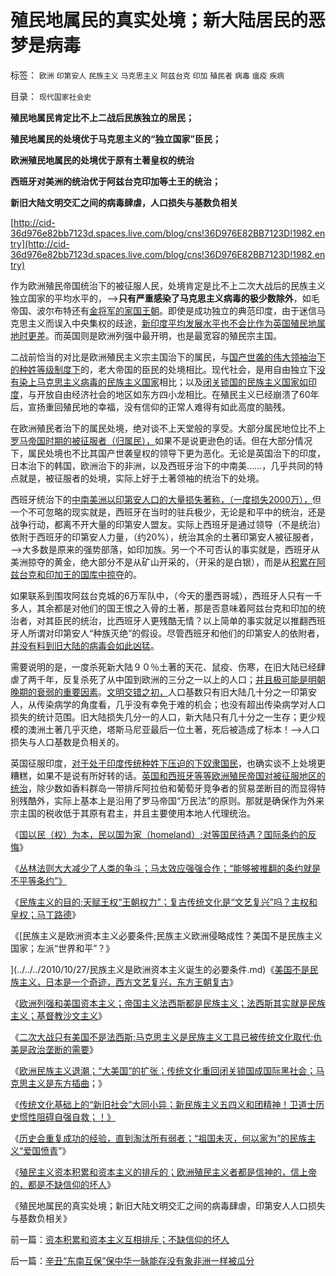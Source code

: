 # 殖民地属民的真实处境；新大陆居民的恶梦是病毒

标签： `欧洲` `印第安人` `民族主义` `马克思主义` `阿兹台克` `印加` `殖民者` `病毒` `瘟疫` `疾病` 

目录： `现代国家社会史`

**殖民地属民肯定比不上二战后民族独立的居民；**

**殖民地属民的处境优于马克思主义的“独立国家”臣民；**

**欧洲殖民地属民的处境优于原有土著皇权的统治**

**西班牙对美洲的统治优于阿兹台克印加等土王的统治；**

**新旧大陆文明交汇之间的病毒肆虐，人口损失与基数负相关**

[http://cid-36d976e82bb7123d.spaces.live.com/blog/cns!36D976E82BB7123D!1982.entry](http://cid-36d976e82bb7123d.spaces.live.com/blog/cns!36D976E82BB7123D!1982.entry)

作为欧洲殖民帝国统治下的被征服人民，处境肯定是比不上二次大战后的民族主义独立国家的平均水平的，——>**只有严重感染了马克思主义病毒的极少数除外**，如毛帝国、波尔布特还有[金将军的家国王朝](../../../2009/6/3/朝鲜是个天堂，衣食住行减肥死都免费.md)。即使是成功独立的典范印度，由于迷信马克思主义而误入中央集权的歧途，[新印度平均发展水平也不会比作为英国殖民地属地时更差](../../../2008/12/31/印度社会最缺乏的，仍然是真正的民主.md)。而英国则是欧洲列强中最开明，也是最宽容的殖民宗主国。

二战前恰当的对比是欧洲殖民主义宗主国治下的属民，与[国产世袭的伟大领袖治下的种姓等级制度下](../../../2010/3/22/中国应该开始学会讲实力.md)的，老大帝国的臣民的处境相比。现代社会，是用自由独立下[没有染上马克思主义病毒的民族主义国家](http://blog.sina.com.cn/s/blog_5563a64d0100kmkr.html)相比；以及[闭关锁国的民族主义国家如印度](../../../2009/12/25/自力更生就是闭关锁国和印度.md)，与开放自由经济社会的地区如东方四小龙相比。在殖民主义已经崩溃了60年后，宣扬重回殖民地的幸福，没有信仰的正常人难得有如此高度的脑残。



在欧洲殖民者治下的属民处境，绝对谈不上天堂般的享受。大部分属民地位比不上[罗马帝国时期的被征服者（归属民），](../../../2009/11/16/奴隶制社会和古罗马.md)如果不是说更逊色的话。但在大部分情况下，属民处境也不比其国产世袭皇权的领导下更为恶化。无论是英国治下的印度，日本治下的韩国，欧洲治下的非洲，以及西班牙治下的中南美……，几乎共同的特点就是，被征服者的处境，实际上好于土著领袖的统治下的处境。

西班牙统治下的[中南美洲以印第安人口的大量损失著称，（一度损失2000万），](../../../2009/7/6/美国残酷屠杀印第安人的历史真相.md)但一个不可忽略的现实就是，西班牙在当时的驻兵极少，无论是和平中的统治，还是战争行动，都离不开大量的印第安人盟友。实际上西班牙是通过领导（不是统治）依附于西班牙的印第安人力量，（约20%），统治其余的土著印第安人被征服者，——>大多数是原来的强势部落，如印加族。另一个不可否认的事实就是，西班牙从美洲掠夺的黄金，绝大部分不是从矿山开采的，（开采的是白银），而是从[积累在阿兹台克和印加王的国库中掠夺](../../../2010/8/25/图拉真发动的货币战争.md)的。

如果联系到围攻阿兹台克城的6万军队中，（今天的墨西哥城），西班牙人只有一千多人，其余都是对他们的国王恨之入骨的土著，那是否意味着阿兹台克和印加的统治者，对其臣民的统治，比西班牙人更残酷无情？以上简单的事实就足以推翻西班牙人所谓对印第安人“种族灭绝”的假设。尽管西班牙和他们的印第安人的依附者，[并没有料到旧大陆的病毒会如此凶猛](../../../2010/6/14/没有病毒就没有生命的进化.md)。

需要说明的是，一度杀死新大陆９０％土著的天花、鼠疫、伤寒，在旧大陆已经肆虐了两千年，反复杀死了从中国到欧洲的三分之一以上的人口；[并且极可能是明朝晚期的衰弱的重要因素](../../../2008/10/26/明朝必亡！冤杀袁崇焕，也只是小事一桩.md)。[文明交错之初，](../../../2008/9/27/太空轨道上的面子工程.md)人口基数只有旧大陆几十分之一印第安人，从传染病学的角度看，几乎没有幸免于难的机会；也没有超出传染病学对人口损失的统计范围。旧大陆损失几分一的人口，新大陆只有几十分之一生存；更少规模的澳洲土著几乎灭绝，塔斯马尼亚最后一位土著，死后被造成了标本！——>人口损失与人口基数是负相关的。

英国征服印度，[对于处于印度传统种姓下压迫的下奴隶国民](../../../2008/12/16/种姓传统阻碍印度成为真正的民主国家.md)，也确实谈不上处境更糟糕，如果不是说有所好转的话。[英国和西班牙等等欧洲殖民帝国对被征服地区的统治](../../../2008/12/17/英国征服印度是印度历史的进步.md)，除少数如香料群岛一带排斥阿拉伯和葡萄牙竞争者的贸易垄断目的而显得特别残酷外，实际上基本上是沿用了罗马帝国“万民法”的原则。那就是确保作为外来宗主国的税收低于其原有君主，并且主要使用本地人代理统治。



《[国以民（权）为本，民以国为家（homeland）;对等国民待遇？国际条约的反悔](../../../2010/10/26/国以民为本，民以国为家；反悔“国际法”.md)》

《[丛林法则大大减少了人类的争斗；马太效应强强合作；“能够被推翻的条约就是不平等条约”》](../../../2010/10/26/丛林法则减少人类摩擦争斗,促进互利合作.md)

《[民族主义的目的;天赋王权“王朝权力”；复古传统文化是“文艺复兴”吗？主权和皇权；马丁路德](../../../2010/10/27/为什么有民族主义？民族主义本来目的是什么？.md)》

《[民族主义是欧洲资本主义必要条件;民族主义欧洲侵略成性？美国不是民族主义国家；左派“世界和平”？》

](../../../2010/10/27/民族主义是欧洲资本主义诞生的必要条件.md)《[美国不是民族主义，日本是一个奇迹，西方文艺复兴，东方王朝复古](../../../2010/10/27/民族主义：西方文艺复兴，东方王朝复古.md)》

《[欧洲列强和美国资本主义；帝国主义法西斯都是民族主义；法西斯其实就是民族主义；基督教沙文主义](../../../2010/10/28/法西斯和基督教沙文主义.md)》

《[二次大战只有美国不是法西斯;马克思主义是民族主义工具已被传统文化取代;仇美是政治垄断的需要](../../../2010/10/28/二战是市场经济“反民族主义”战争.md)》

《[欧洲民族主义退潮；“大美国”的扩张；传统文化重回闭关锁国成国际黑社会；马克思主义是东方插曲](../../../2010/10/28/世界民族主义运动后期的东方插曲.md)；》

《[传统文化基础上的“新旧社会”大同小异；新民族主义五四义和团精神！卫道士历史惯性阻碍自强自救；！》](../../../2010/10/29/“旧社会”未必真的腐败黑暗；.md)

《[历史会重复成功的经验，直到淘汰所有弱者；“祖国未灭，何以家为”的民族主义“爱国愤青](../../../2010/10/29/历史会重复成功的经验，直到淘汰所有弱者.md)”》

《[殖民主义资本积累和资本主义的排斥的；欧洲殖民主义者都是信神的，信上帝的，都是不缺信仰的坏人](../../../2010/10/29/资本积累和资本主义互相排斥；不缺信仰的坏人.md)》

《殖民地属民的真实处境；新旧大陆文明交汇之间的病毒肆虐，印第安人人口损失与基数负相关》

前一篇：[资本积累和资本主义互相排斥；不缺信仰的坏人](../../../2010/10/29/资本积累和资本主义互相排斥；不缺信仰的坏人.md)

后一篇：[辛丑“东南互保”保中华一脉能存没有象非洲一样被瓜分](../../../2010/10/30/辛丑“东南互保”保中华一脉能存没有象非洲一样被瓜分.md)